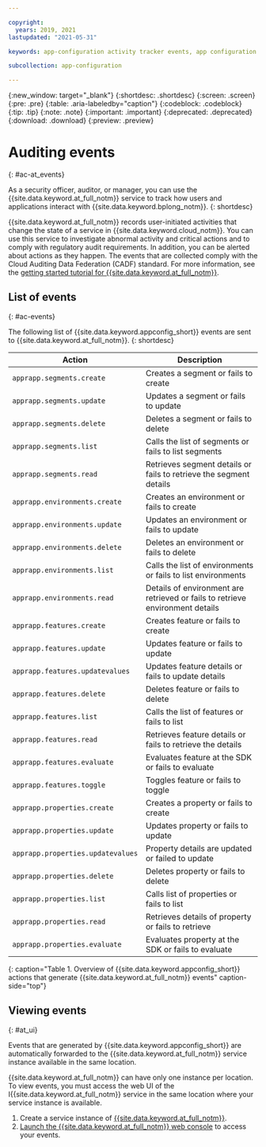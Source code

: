 ```yaml
---

copyright:
  years: 2019, 2021
lastupdated: "2021-05-31"

keywords: app-configuration activity tracker events, app configuration events, app configuration audit, app configuration audit events, app configuration audit logs

subcollection: app-configuration

---
```


{:new_window: target="_blank"}
{:shortdesc: .shortdesc}
{:screen: .screen}
{:pre: .pre}
{:table: .aria-labeledby="caption"}
{:codeblock: .codeblock}
{:tip: .tip}
{:note: .note}
{:important: .important}
{:deprecated: .deprecated}
{:download: .download}
{:preview: .preview}

# Auditing events
{: #ac-at_events}

As a security officer, auditor, or manager, you can use the {{site.data.keyword.at_full_notm}} service to track how users and applications interact with {{site.data.keyword.bplong_notm}}.
{: shortdesc}

{{site.data.keyword.at_full_notm}} records user-initiated activities that change the state of a service in {{site.data.keyword.cloud_notm}}. You can use this service to investigate abnormal activity and critical actions and to comply with regulatory audit requirements. In addition, you can be alerted about actions as they happen. The events that are collected comply with the Cloud Auditing Data Federation (CADF) standard. For more information, see the [getting started tutorial for {{site.data.keyword.at_full_notm}}](/docs/activity-tracker?topic=activity-tracker-getting-started).

## List of events
{: #ac-events}

The following list of {{site.data.keyword.appconfig_short}} events are sent to {{site.data.keyword.at_full_notm}}.
{: shortdesc}

| Action             | Description      |
| -------------------| -----------------|
| `apprapp.segments.create` | Creates a segment or fails to create|
| `apprapp.segments.update` | Updates a segment or fails to update |
| `apprapp.segments.delete` | Deletes a segment or fails to delete|
| `apprapp.segments.list` | Calls the list of segments or fails to list segments |
| `apprapp.segments.read` | Retrieves segment details or fails to retrieve the segment details|
| `apprapp.environments.create` | Creates an environment or fails to create  |
| `apprapp.environments.update` | Updates an environment or fails to update |
| `apprapp.environments.delete` | Deletes an environment  or fails to delete|
| `apprapp.environments.list` | Calls the list of environments or fails to list environments |
| `apprapp.environments.read`|Details of environment are retrieved or fails to retrieve environment details|
| `apprapp.features.create`| Creates feature or fails to create|
| `apprapp.features.update` | Updates feature or fails to update |
| `apprapp.features.updatevalues` | Updates feature details or fails to update details|
| `apprapp.features.delete` | Deletes feature or fails to delete |
| `apprapp.features.list` | Calls the list of features or fails to list |
| `apprapp.features.read` | Retrieves feature details or fails to retrieve the details|
| `apprapp.features.evaluate` | Evaluates feature at the SDK or fails to evaluate|
| `apprapp.features.toggle` | Toggles feature or fails to toggle|
| `apprapp.properties.create` | Creates a property or fails to create|
| `apprapp.properties.update`|Updates property or fails to update|
| `apprapp.properties.updatevalues`| Property details are updated or failed to update|
| `apprapp.properties.delete` | Deletes property or fails to delete|
| `apprapp.properties.list` | Calls list of properties or fails to list|
| `apprapp.properties.read`|Retrieves details of property or fails to retrieve|
| `apprapp.properties.evaluate`| Evaluates property at the SDK or fails to evaluate |
{: caption="Table 1. Overview of {{site.data.keyword.appconfig_short}} actions that generate {{site.data.keyword.at_full_notm}} events" caption-side="top"}


## Viewing events
{: #at_ui}

Events that are generated by {{site.data.keyword.appconfig_short}} are automatically forwarded to the {{site.data.keyword.at_full_notm}} service instance available in the same location.

{{site.data.keyword.at_full_notm}} can have only one instance per location. To view events, you must access the web UI of the I{{site.data.keyword.at_full_notm}} service in the same location where your service instance is available.

1. Create a service instance of [{{site.data.keyword.at_full_notm}}](/docs/activity-tracker?topic=activity-tracker-getting-started).
2. [Launch the {{site.data.keyword.at_full_notm}} web console](/docs/activity-tracker?topic=activity-tracker-launch) to access your events.
